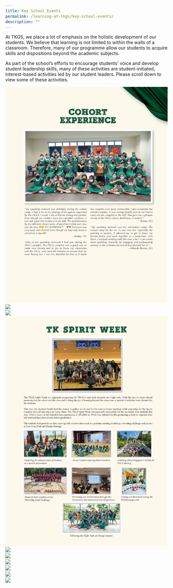 ```yaml
---
title: Key School Events
permalink: /learning-at-tkgs/key-school-events/
description: ""
---
```

<p>At TKGS, we place a lot of emphasis on the holistic development of our students. We believe that learning is not limited to within the walls of a classroom. Therefore, many of our programme allow our students to acquire skills and dispositions beyond the academic subjects.&nbsp;</p>
<p>As part of the school’s efforts to encourage students’ voice and develop student leadership skills, many of these activities are student-initiated, interest-based activities led by our student leaders. Please scroll down to view some of these activities.</p>
<img src="/images/LearningTKGS/Key_school_event\key_event1.png"><br>
<img src="/images/LearningTKGS/Key_school_event\key_event2_r.png"><br>
<img src="/images/LearningTKGS/Key_school_event\key_event3.png"><br>
<img src="/images/LearningTKGS/Key_school_event\key_event41.png"><br>
<img src="/images/LearningTKGS/Key_school_event\key_event4_r.png"><br>
<img src="/images/LearningTKGS/Key_school_event\key_event5_r.png"><br>
<img src="/images/LearningTKGS/Key_school_event\key_event51_r.png"><br>
<img src="/images/LearningTKGS/Key_school_event\key_event7_r.png"><br>
<img src="/images/LearningTKGS/Key_school_event\key_event8_r.png"><br>
<img src="/images/LearningTKGS/Key_school_event\key_event9_r.png"><br>